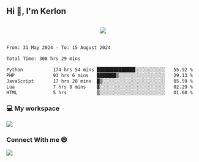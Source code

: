 ## Hi 👋, I'm Kerlon

<p align="center" style="margin: 30px;">
 
 <img src="https://skillicons.dev/icons?i=html,css,bootstrap,js,nodejs,jquery,python,flask,php,mysql,lua,sqlite,firebase">


</p>
<!--START_SECTION:waka-->

```txt
From: 31 May 2024 - To: 15 August 2024

Total Time: 308 hrs 29 mins

Python           174 hrs 54 mins ██████████████░░░░░░░░░░░   55.92 %
PHP              91 hrs 6 mins   ███████▒░░░░░░░░░░░░░░░░░   29.13 %
JavaScript       17 hrs 28 mins  █▒░░░░░░░░░░░░░░░░░░░░░░░   05.59 %
Lua              7 hrs 8 mins    ▓░░░░░░░░░░░░░░░░░░░░░░░░   02.29 %
HTML             5 hrs           ▒░░░░░░░░░░░░░░░░░░░░░░░░   01.60 %
```

<!--END_SECTION:waka-->


<p align="center">
 <h3>💻 My workspace</h3>
    <img src="https://skillicons.dev/icons?i=mint" />
</p>

<p align="center">
 <h3>Connect With me 😄</h3> 
    <a href="https://www.linkedin.com/in/kerlon-fernandes"><img src="https://skillicons.dev/icons?i=linkedin" />
  </a>
</p>



